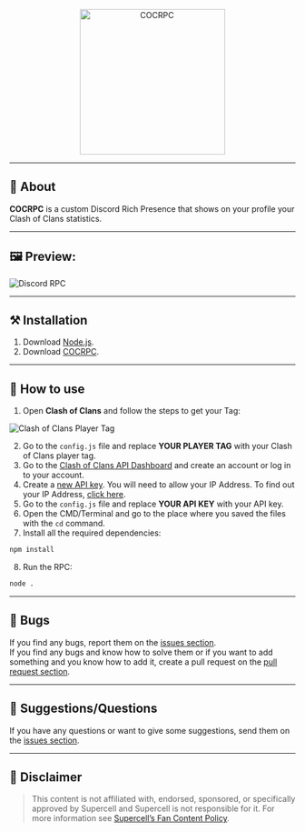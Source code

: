 <div align="center">
	<p>
		<a target="_blank" href="https://github.com/Fastxyz/COCRPC" title="COCRPC">
			<img src="https://i.imgur.com/CBJXt2K.png" width="256" alt="COCRPC">
		</a>
	</p>
</div>

<hr>

## **📙 About**

**COCRPC** is a custom Discord Rich Presence that shows on your profile your Clash of Clans statistics.

<hr>

## **🖼️ Preview:**

<img alt="Discord RPC" src="https://i.imgur.com/NN98k5D.png">

<hr>

## **⚒️ Installation**

1. Download [Node.js](https://nodejs.org/en/download).
2. Download [COCRPC](https://github.com/Fastxyz/COCRPC/archive/refs/heads/main.zip).

<hr>

## **🚀 How to use**

1. Open **Clash of Clans** and follow the steps to get your Tag:

  <img alt="Clash of Clans Player Tag" src="https://i.imgur.com/Rdo57QH.gif">

2. Go to the `config.js` file and replace **YOUR PLAYER TAG** with your Clash of Clans player tag.
3. Go to the [Clash of Clans API Dashboard](https://developer.clashofclans.com) and create an account or log in to your account.
4. Create a [new API key](https://developer.clashofclans.com/#/new-key). You will need to allow your IP Address. To find out your IP Address, [click here](https://nordvpn.com/what-is-my-ip).
5. Go to the `config.js` file and replace **YOUR API KEY** with your API key.
6. Open the CMD/Terminal and go to the place where you saved the files with the `cd` command.
7. Install all the required dependencies:

```cmd
npm install
```

8. Run the RPC:

```cmd
node .
```

<hr>

## 🐛 **Bugs**

If you find any bugs, report them on the [issues section](https://github.com/Fastxyz/COCRPC/issues).</br>If you find any bugs and know how to solve them or if you want to add something and you know how to add it, create a pull request on the [pull request section](https://github.com/Fastxyz/COCRPC/pulls).

<hr>

## 💁 **Suggestions/Questions**

If you have any questions or want to give some suggestions, send them on the [issues section](https://github.com/Fastxyz/COCRPC/issues).

<hr>

## 📌 **Disclaimer**

> This content is not affiliated with, endorsed, sponsored, or specifically approved by Supercell and Supercell is not responsible for it. For more information see [Supercell’s Fan Content Policy](https://supercell.com/fan-content-policy).